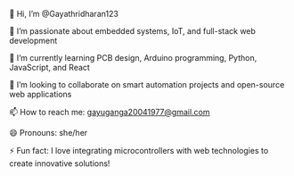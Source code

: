 👋 Hi, I’m @Gayathridharan123

👀 I’m passionate about embedded systems, IoT, and full-stack web development

🌱 I’m currently learning PCB design, Arduino programming, Python, JavaScript, and React

💞️ I’m looking to collaborate on smart automation projects and open-source web applications

📫 How to reach me: gayuganga20041977@gmail.com

😄 Pronouns: she/her

⚡ Fun fact: I love integrating microcontrollers with web technologies to create innovative solutions!

<!---
Gayathridharan123/Gayathridharan123 is a ✨ special ✨ repository because its `README.md` (this file) appears on your GitHub profile.
You can click the Preview link to take a look at your changes.
--->
